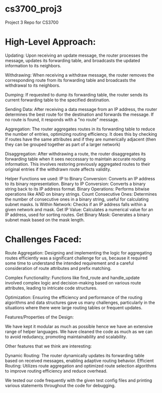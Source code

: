 # cs3700_proj3
Project 3 Repo for CS3700

# High-Level Approach:

Updating:
Upon receiving an update message, the router processes the message, updates its forwarding table, and broadcasts the updated information to its neighbors.

Withdrawing:
When receiving a withdraw message, the router removes the corresponding route from its forwarding table and broadcasts the withdrawal to its neighbors. 

Dumping:
If requested to dump its forwarding table, the router sends its current forwarding table to the specified destination.

Sending Data:
After receiving a data message from an IP address, the router determines the best route for the destination and forwards the message. If no route is found, it responds with a "no route" message.

Aggregation:
The router aggregates routes in its forwarding table to reduce the number of entries, optimizing routing efficiency. It does this by checking if routes have the same attributes and if they are numerically adjacent (then they can be grouped together as part of a larger network)

Disaggregation:
After withdrawing a route, the router disaggregates its forwarding table when it sees neccessary to maintain accurate routing information. This involves restoring previously aggregated routes to their original entries if the withdrawn route affects validity.

Helper Functions we used:
IP to Binary Conversion: Converts an IP address to its binary representation.
Binary to IP Conversion: Converts a binary string back to its IP address format.
Binary Operations: Performs bitwise operations like AND on binary strings.
Count Consecutive Ones: Determines the number of consecutive ones in a binary string, useful for calculating subnet masks.
Is Within Network: Checks if an IP address falls within a given network and mask.
Get IP Value: Calculates a numerical value for an IP address, used for sorting routes.
Get Binary Mask: Generates a binary subnet mask based on the mask length.

# Challenges Faced:

Route Aggregation: Designing and implementing the logic for aggregating routes efficiently was a significant challenge for us, because it required some time to understand the intended requirement and a careful consideration of route attributes and prefix matching. 

Complex Functionality: Functions like find_route and handle_update involved complex logic and decision-making based on various route attributes, leading to intricate code structures.

Optimization: Ensuring the efficiency and performance of the routing algorithms and data structures gave us many challenges, particularly in the situations where there were large routing tables or frequent updates.

Features/Properties of the Design:

We have kept it modular as much as possible hence we have an extensive range of helper languages. We have cleaned the code as much as we can to avoid redudancy, promoting maintainability and scalability.

Other features that we think are interesting:

Dynamic Routing: The router dynamically updates its forwarding table based on received messages, enabling adaptive routing behavior.
Efficient Routing: Utilizes route aggregation and optimized route selection algorithms to improve routing efficiency and reduce overhead.

We tested our code frequently with the given test config files and printing various statements throughout the code for debugging.
